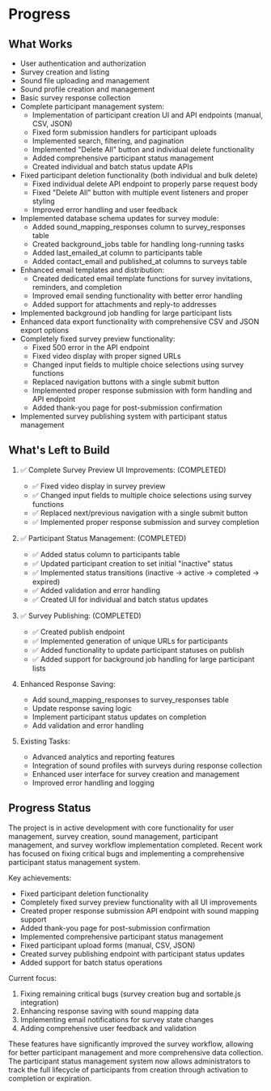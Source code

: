 # Progress

## What Works

- User authentication and authorization
- Survey creation and listing
- Sound file uploading and management
- Sound profile creation and management
- Basic survey response collection
- Complete participant management system:
  - Implementation of participant creation UI and API endpoints (manual, CSV, JSON)
  - Fixed form submission handlers for participant uploads
  - Implemented search, filtering, and pagination
  - Implemented "Delete All" button and individual delete functionality
  - Added comprehensive participant status management
  - Created individual and batch status update APIs
- Fixed participant deletion functionality (both individual and bulk delete)
  - Fixed individual delete API endpoint to properly parse request body
  - Fixed "Delete All" button with multiple event listeners and proper styling
  - Improved error handling and user feedback
- Implemented database schema updates for survey module:
  - Added sound_mapping_responses column to survey_responses table
  - Created background_jobs table for handling long-running tasks
  - Added last_emailed_at column to participants table
  - Added contact_email and published_at columns to surveys table
- Enhanced email templates and distribution:
  - Created dedicated email template functions for survey invitations, reminders, and completion
  - Improved email sending functionality with better error handling
  - Added support for attachments and reply-to addresses
- Implemented background job handling for large participant lists
- Enhanced data export functionality with comprehensive CSV and JSON export options
- Completely fixed survey preview functionality:
  - Fixed 500 error in the API endpoint
  - Fixed video display with proper signed URLs
  - Changed input fields to multiple choice selections using survey functions
  - Replaced navigation buttons with a single submit button
  - Implemented proper response submission with form handling and API endpoint
  - Added thank-you page for post-submission confirmation
- Implemented survey publishing system with participant status management

## What's Left to Build

1. ✅ Complete Survey Preview UI Improvements: (COMPLETED)
   - ✅ Fixed video display in survey preview
   - ✅ Changed input fields to multiple choice selections using survey functions
   - ✅ Replaced next/previous navigation with a single submit button
   - ✅ Implemented proper response submission and survey completion

2. ✅ Participant Status Management: (COMPLETED)
   - ✅ Added status column to participants table
   - ✅ Updated participant creation to set initial "inactive" status
   - ✅ Implemented status transitions (inactive -> active -> completed -> expired)
   - ✅ Added validation and error handling
   - ✅ Created UI for individual and batch status updates

3. ✅ Survey Publishing: (COMPLETED)
   - ✅ Created publish endpoint
   - ✅ Implemented generation of unique URLs for participants
   - ✅ Added functionality to update participant statuses on publish
   - ✅ Added support for background job handling for large participant lists

4. Enhanced Response Saving:
   - Add sound_mapping_responses to survey_responses table
   - Update response saving logic
   - Implement participant status updates on completion
   - Add validation and error handling

5. Existing Tasks:
   - Advanced analytics and reporting features
   - Integration of sound profiles with surveys during response collection
   - Enhanced user interface for survey creation and management
   - Improved error handling and logging

## Progress Status

The project is in active development with core functionality for user management, survey creation, sound management, participant management, and survey workflow implementation completed. Recent work has focused on fixing critical bugs and implementing a comprehensive participant status management system.

Key achievements:
- Fixed participant deletion functionality
- Completely fixed survey preview functionality with all UI improvements
- Created proper response submission API endpoint with sound mapping support
- Added thank-you page for post-submission confirmation
- Implemented comprehensive participant status management
- Fixed participant upload forms (manual, CSV, JSON)
- Created survey publishing endpoint with participant status updates
- Added support for batch status operations

Current focus:
1. Fixing remaining critical bugs (survey creation bug and sortable.js integration)
2. Enhancing response saving with sound mapping data
3. Implementing email notifications for survey state changes
4. Adding comprehensive user feedback and validation

These features have significantly improved the survey workflow, allowing for better participant management and more comprehensive data collection. The participant status management system now allows administrators to track the full lifecycle of participants from creation through activation to completion or expiration.